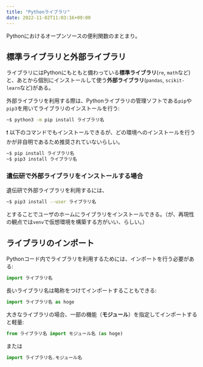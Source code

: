 ```yaml
---
title: "Pythonライブラリ"
date: 2022-11-02T11:03:16+09:00
---
```


Pythonにおけるオープンソースの便利関数のまとまり。

## 標準ライブラリと外部ライブラリ
ライブラリにはPythonにもともと備わっている**標準ライブラリ**(`re`, `math`など)と、あとから個別にインストールして使う**外部ライブラリ**(`pandas`, `scikit-learn`など)がある。

外部ライブラリを利用する際は、Pythonライブラリの管理ソフトである`pip`や `pip3`を用いてライブラリのインストールを行う:
```bash
~$ python3 -m pip install ライブラリ名
```

:exclamation: 以下のコマンドでもインストールできるが、どの環境へのインストールを行うかが非自明であるため推奨されていないらしい。
```bash
~$ pip install ライブラリ名
~$ pip3 install ライブラリ名
```

### 遺伝研で外部ライブラリをインストールする場合
遺伝研で外部ライブラリを利用するには、
```bash
~$ pip3 install --user ライブラリ名
```
とすることでユーザのホームにライブラリをインストールできる。（が、再現性の観点では`venv`で仮想環境を構築する方がいい、らしい。）

## ライブラリのインポート
Pythonコード内でライブラリを利用するためには、インポートを行う必要がある:
```python
import ライブラリ名
```

長いライブラリ名は略称をつけてインポートすることもできる:
```python
import ライブラリ名 as hoge
```

大きなライブラリの場合、一部の機能（**モジュール**）を指定してインポートすると軽量:
```python
from ライブラリ名 import モジュール名 (as hoge)
```
または
```python
import ライブラリ名.モジュール名
```

